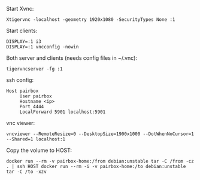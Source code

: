 Start Xvnc:

    Xtigervnc -localhost -geometry 1920x1080 -SecurityTypes None :1

Start clients:

    DISPLAY=:1 i3
    DISPLAY=:1 vncconfig -nowin

Both server and clients (needs config files in ~/.vnc):

    tigervncserver -fg :1

ssh config:

    Host pairbox
         User pairbox
         Hostname <ip>
         Port 4444
         LocalForward 5901 localhost:5901

vnc viewer:

    vncviewer --RemoteResize=0 --DesktopSize=1900x1000 --DotWhenNoCursor=1 --Shared=1 localhost:1

Copy the volume to HOST:

    docker run --rm -v pairbox-home:/from debian:unstable tar -C /from -cz . | ssh HOST docker run --rm -i -v pairbox-home:/to debian:unstable tar -C /to -xzv
